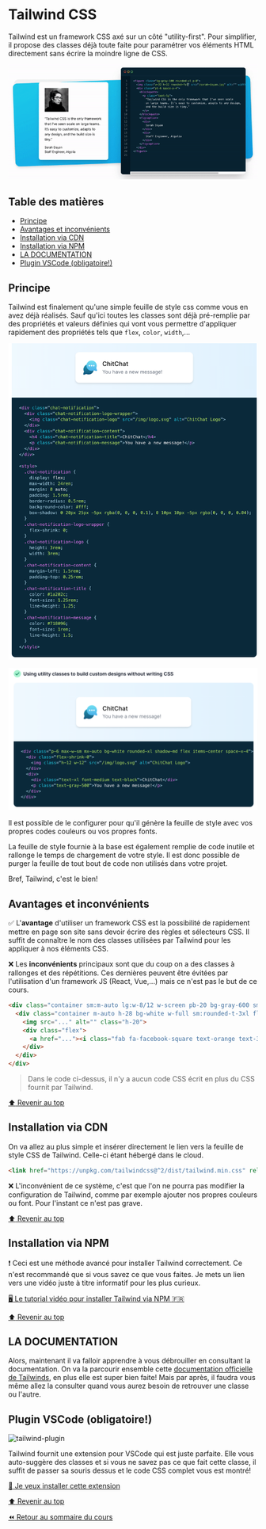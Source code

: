 <!-- omit in toc -->
# Tailwind CSS

Tailwind est un framework CSS axé sur un côté "utility-first". Pour simplifier, il propose des classes déjà toute faite pour paramétrer vos éléments HTML directement sans écrire la moindre ligne de CSS.

![tailwind](img/09/tailwind.gif)

<!-- omit in toc -->
## Table des matières

- [Principe](#principe)
- [Avantages et inconvénients](#avantages-et-inconvénients)
- [Installation via CDN](#installation-via-cdn)
- [Installation via NPM](#installation-via-npm)
- [LA DOCUMENTATION](#la-documentation)
- [Plugin VSCode (obligatoire!)](#plugin-vscode-obligatoire)

## Principe

Tailwind est finalement qu'une simple feuille de style css comme vous en avez déjà réalisés. Sauf qu'ici toutes les classes sont déjà pré-remplie par des propriétés et valeurs définies qui vont vous permettre d'appliquer rapidement des propriétés tels que `flex`, `color`, `width`,...

![utility-not](img/09/utility-not.png)

![utility-not](img/09/utility.png)

Il est possible de le configurer pour qu'il génère la feuille de style avec vos propres codes couleurs ou vos propres fonts. 

La feuille de style fournie à la base est également remplie de code inutile et rallonge le temps de chargement de votre style. Il est donc possible de purger la feuille de tout bout de code non utilisés dans votre projet.

Bref, Tailwind, c'est le bien!

## Avantages et inconvénients

:white_check_mark: L'**avantage** d'utiliser un framework CSS est la possibilité de rapidement mettre en page son site sans devoir écrire des règles et sélecteurs CSS. Il suffit de connaître le nom des classes utilisées par Tailwind pour les appliquer à nos éléments CSS.

:x: Les **inconvénients** principaux sont que du coup on a des classes à rallonges et des répétitions. Ces dernières peuvent être évitées par l'utilisation d'un framework JS (React, Vue,...) mais ce n'est pas le but de ce cours.

```html
<div class="container sm:m-auto lg:w-8/12 w-screen pb-20 bg-gray-600 sm:rounded-3xl  bg-gradient-to-t to-blue-dark from-blue-light ">
  <div class="container m-auto h-28 bg-white w-full sm:rounded-t-3xl flex justify-between items-center px-10 text-black">
    <img src="..." alt="" class="h-20">
    <div class="flex">
      <a href="..."><i class="fab fa-facebook-square text-orange text-3xl mr-5"></i></a>
    </div>
  </div>
</div>
```

> Dans le code ci-dessus, il n'y a aucun code CSS écrit en plus du CSS fournit par Tailwind.

[:arrow_up: Revenir au top](#table-des-matières)

## Installation via CDN

On va allez au plus simple et insérer directement le lien vers la feuille de style CSS de Tailwind. Celle-ci étant hébergé dans le cloud. 

```html
<link href="https://unpkg.com/tailwindcss@^2/dist/tailwind.min.css" rel="stylesheet">
```

:x: L'inconvénient de ce système, c'est que l'on ne pourra pas modifier la configuration de Tailwind, comme par exemple ajouter nos propres couleurs ou font. Pour l'instant ce n'est pas grave.

[:arrow_up: Revenir au top](#table-des-matières)

## Installation via NPM

:exclamation: Ceci est une méthode avancé pour installer Tailwind correctement. Ce n'est recommandé que si vous savez ce que vous faites. Je mets un lien vers une vidéo juste à titre informatif pour les plus curieux.

[:desktop_computer: Le tutorial vidéo pour installer Tailwind via NPM :fr:](https://www.youtube.com/watch?v=tAhppkgg70s&ab_channel=LeDesignerduWeb)

[:arrow_up: Revenir au top](#table-des-matières)

## LA DOCUMENTATION

Alors, maintenant il va falloir apprendre à vous débrouiller en consultant la documentation. On va la parcourir ensemble cette [documentation officielle de Tailwinds](https://tailwindcss.com/docs), en plus elle est super bien faite! Mais par après, il faudra vous même allez la consulter quand vous aurez besoin de retrouver une classe ou l'autre.

## Plugin VSCode (obligatoire!)

![tailwind-plugin](https://raw.githubusercontent.com/bradlc/vscode-tailwindcss/master/packages/vscode-tailwindcss/.github/banner-dark.png)

Tailwind fournit une extension pour VSCode qui est juste parfaite. Elle vous auto-suggère des classes et si vous ne savez pas ce que fait cette classe, il suffit de passer sa souris dessus et le code CSS complet vous est montré!

[:floppy_disk: Je veux installer cette extension](https://marketplace.visualstudio.com/items?itemName=bradlc.vscode-tailwindcss)

[:arrow_up: Revenir au top](#table-des-matières)

[:rewind: Retour au sommaire du cours](./README.md#table-des-matières)
